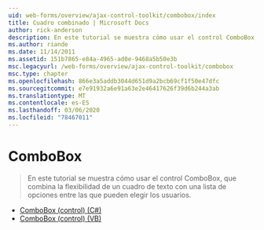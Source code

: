 ```yaml
---
uid: web-forms/overview/ajax-control-toolkit/combobox/index
title: Cuadro combinado | Microsoft Docs
author: rick-anderson
description: En este tutorial se muestra cómo usar el control ComboBox, que combina la flexibilidad de un cuadro de texto con una lista de opciones entre las que pueden elegir los usuarios.
ms.author: riande
ms.date: 11/14/2011
ms.assetid: 151b7865-e84a-4965-ad0e-9468a5b50e3b
msc.legacyurl: /web-forms/overview/ajax-control-toolkit/combobox
msc.type: chapter
ms.openlocfilehash: 866e3a5addb3044d651d9a2bcb69cf1f50e47dfc
ms.sourcegitcommit: e7e91932a6e91a63e2e46417626f39d6b244a3ab
ms.translationtype: MT
ms.contentlocale: es-ES
ms.lasthandoff: 03/06/2020
ms.locfileid: "78467011"
---
```

# <a name="combobox"></a>ComboBox

> En este tutorial se muestra cómo usar el control ComboBox, que combina la flexibilidad de un cuadro de texto con una lista de opciones entre las que pueden elegir los usuarios.

- [ComboBox (control) (C#)](how-do-i-use-the-combobox-control-cs.md)
- [ComboBox (control) (VB)](how-do-i-use-the-combobox-control-vb.md)
